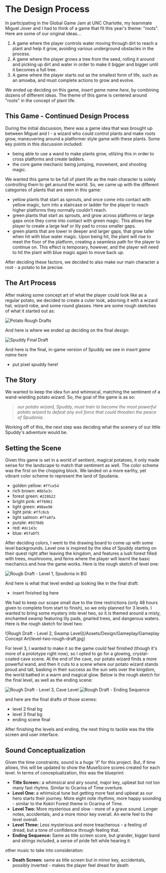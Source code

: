 # The Design Process
In participating in the Global Game Jam at UNC Charlotte, my teammate Miguel Jover and I had to think of a game that fit this year's theme: "roots". Here are some of our original ideas...
1. A game where the player controls water moving through dirt to reach a plant and help it grow, avoiding various underground obstacles in the process.
2. A game where the player grows a tree from the seed, rolling it around and picking up dirt and water in order to make it bigger and bigger until it becomes a full tree.
3. A game where the player starts out as the smallest form of life, such as an amoeba, and must complete actions to grow and evolve.

We ended up deciding on this game, *insert game name here*, by combining dozens of different ideas. The theme of this game is centered around "roots" in the concept of plant life.

## This Game - Continued Design Process
During the initial discussion, there was a game idea that was brought up between Miguel and I - a wizard who could control plants and make roots grow, maneuvering around a platformer style game with these plants. Some key points in this discussion included:

- being able to use a wand to make plants grow, utilzing this in order to cross platforms and create ladders.
- the core game mechanic being jumping, movement, and shooting magic.

We wanted this game to be full of plant life as the main character is solely controlling them to get around the world. So, we came up with the different categories of plants that are seen in this game:

- yellow plants that start as sprouts, and once come into contact with yellow magic, turn into a staircase or ladder for the player to reach higher platforms they normally couldn't reach.
- green plants that start as sprouts, and grow across platforms or large gaps once they come into contact with green magic. This allows the player to create a large leaf or lily pad to cross smaller gaps.
- green plants that are lower in deeper and larger gaps, that grow taller when hit with blue water magic. Upon being hit, the plant will rise to meet the floor of the platform, creating a seamless path for the player to continue on. This effect is temporary, however, and the player will need to hit the plant with blue magic again to move back up.

After deciding these factors, we decided to also make our main character a root - a potato to be precise. 

## The Art Process
After making some concept art of what the player could look like as a regular potato, we decided to create a cuter look, adorning it with a wizard hat, wizard robe, and some round glasses. Here are some rough sketches of what it started out as:

![Potato Rough Drafts](/Assets/Design/Gameplay/Gameplay-Concept-Art/potato-rough-draft.jpg)

And here is where we ended up deciding on the final design:

![Spuddy Final Draft](/Assets/Design/Gameplay/Gameplay-Concept-Art/potato-final-draft.jpg)

And here is the final, in-game version of Spuddy we see in *insert game name here*

- put pixel spuddy here!

## The Story
We wanted to keep the idea fun and whimsical, matching the sentiment of a wand-wielding potato wizard. So, the goal of the game is as so: 
> *our potato wizard, Spuddy, must train to become the most powerful potato wizard to defeat any evil force that could threaten the peace of Spudonia.*

Working off of this, the next step was deciding what the scenery of our little Spuddy's adventure would be.

## Setting the Scene
Given this game is set in a world of sentient, magical potatoes, it only made sense for the landscape to match that sentiment as well. The color scheme was the first on the chopping block. We landed on a more earthy, yet vibrant color scheme to represent the land of Spudania.

- golden yellow: `#ffce54`	
- rich brown: `#8b5e3c`
- forest green: `#228b22`
- bright pink: `#ff6961`
- light green: `#90ee90`
- light pink: `#ffc0cb`
- light salmon: `#ffa07a`
- purple: `#9370db`
- red: `#dc143c`
- blue: `#5fa0f5`

After deciding colors, I went to the drawing board to come up with some level backgrounds. Level one is inspired by the idea of Spuddy starting on their quest right after leaving the kingdom, and features a lush forest filled with trees, mushrooms, and ferns where the player will learnt the basic mechanics and how the game works. Here is the rough sketch of level one:

![Rougb Draft - Level 1, Spudonia in BG](/Assets/Design/Gameplay/Gameplay-Concept-Art/spudonia-rough-draft.jpg)

And here is what that level ended up looking like in the final draft:

- insert finished bg here

We had to keep our scope small due to the time restrictions (only 48 hours given to complete from start to finish), so we only planned for 3 levels. I wanted to bring some mystery into level two, so it is themed around a misty, enchanted swamp featuring lily pads, gnarled trees, and dangerous waters. Here is the rough sketch for level two:

![Rough Draft - Level 2, Swamp Level](/Assets/Design/Gameplay/Gameplay Concept Art/level-two-rough-draft.jpg)

For level 3, I wanted to make it so the game could feel finished (though it's more of a prototype right now), so I opted to go for a glowing, crystal-coated cave scene. At the end of the cave, our potato wizard finds a more powerful wand, and then it cuts to a scene where our potato wizard stands proud and tall, basking in their success as the sun sets over the kingdom, the world bathed in a warm and magical glow. Below is the rough sketch for the final level, as well as the ending scene:

![Rough Draft - Level 3, Cave Level](/Assets/Design/Gameplay/Gameplay-Concept-Art/level-three-rough-draft.jpg)
![Rough Draft - Ending Sequence](/Assets/Design/Gameplay/Gameplay-Concept-Art/ending-scene-rough-draft.jpg)

and here are the final drafts of those scenes:

- level 2 final bg
- level 3 final bg
- ending scene final

After finishing the levels and ending, the next thing to tackle was the title screen and user interface. 

## Sound Conceptualization
Given the time constraints, sound is a huge 'if' for this project. But, if time allows, this will be updated to show the MuseScore scores created for each level. In terms of conceptualization, this was the blueprint:

- **Title Screen:**: a whimsical and airy sound, major key, upbeat but not too many fast rhytms. Similar to Ocarina of Time overture.
- **Level One:** a whimsical tune but getting more fast and upbeat as our hero starts their journey. More eight note rhythms, more happy sounding - similar to the Kokiri Forest theme in Ocarina of Time.
- **Level Two:** More mysterious and slow - more of a grave sound. Longer notes, accidentals, and a more minor key overall. An eerie feel to the level overall.
- **Level Three:** Less mysterious and more treacherous - a feeling of dread, but a tone of confidence through feeling that.
- **Ending Sequence:** Same as title screen score, but grander, bigger band and strings included, a sense of pride felt while hearing it

other music to take into consideration:
- **Death Screen:** same as title screen but in minor key, accidentals, possibly inverted - makes the player feel dread for death






